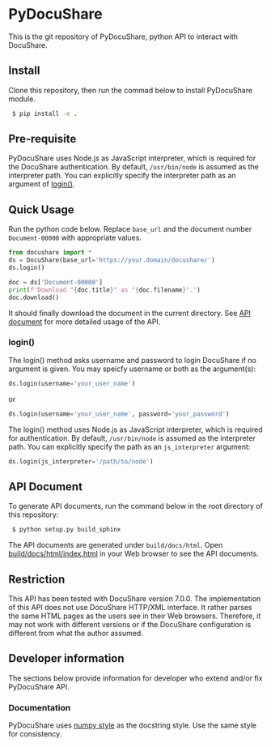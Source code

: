 # PyDocuShare

This is the git repository of PyDocuShare, python API to interact with DocuShare.

## Install

Clone this repository, then run the commad below to install PyDocuShare module.

```sh
 $ pip install -e .
```

## Pre-requisite

PyDocuShare uses Node.js as JavaScript interpreter, which is required for the DocuShare authentication. By default, `/usr/bin/node` is assumed as the interpreter path. You can explicitly specify the interpreter path as an argument of [login()](#login).

## Quick Usage

Run the python code below. Replace `base_url` and the document number `Document-00000` with appropriate values.

```python
from docushare import *
ds = DocuShare(base_url='https://your.domain/docushare/')
ds.login()

doc = ds['Document-00000']
print(f'Download "{doc.title}" as "{doc.filename}".')
doc.download()
```

It should finally download the document in the current directory. See [API document](#api-document) for more detailed usage of the API.

### login()

The login() method asks username and password to login DocuShare if no argument is given. You may speicfy username or both as the argument(s):

```python
ds.login(username='your_user_name')
```

or 

```python
ds.login(username='your_user_name', password='your_password')
```

The login() method uses Node.js as JavaScript interpreter, which is required for authentication. By default, `/usr/bin/node` is assumed as the interpreter path. You can explicitly specify the path as an `js_interpreter` argument:

```python
ds.login(js_interpreter='/path/to/node')
```

## API Document

To generate API documents, run the command below in the root directory of this repository:

```sh
 $ python setup.py build_sphinx
```

The API documents are generated under `build/docs/html`. Open [build/docs/html/index.html](build/docs/html/index.html) in your Web browser to see the API documents.

## Restriction

This API has been tested with DocuShare version 7.0.0. The implementation of this API does not use DocuShare HTTP/XML interface. It rather parses the same HTML pages as the users see in their Web browsers. Therefore, it may not work with different versions or if the DocuShare configuration is different from what the author assumed.

## Developer information

The sections below provide information for developer who extend and/or fix PyDocuShare API.

### Documentation

PyDocuShare uses [numpy style](https://numpydoc.readthedocs.io/en/latest/format.html#docstring-standard) as the docstring style. Use the same style for consistency.
